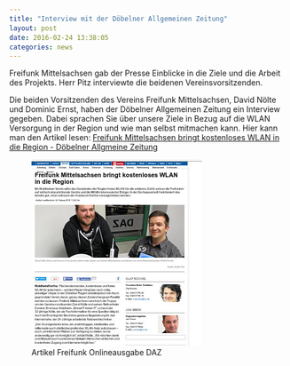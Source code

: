 ```yaml
---
title: "Interview mit der Döbelner Allgemeinen Zeitung"
layout: post
date: 2016-02-24 13:38:05
categories: news
---
```


Freifunk Mittelsachsen gab der Presse Einblicke in die Ziele und die Arbeit des Projekts. Herr Pitz interviewte
die beidenen Vereinsvorsitzenden.


Die beiden Vorsitzenden des Vereins Freifunk Mittelsachsen, David Nölte und Dominic Ernst, haben der Döbelner Allgemeinen Zeitung ein Interview gegeben. Dabei sprachen Sie über unsere Ziele in Bezug auf die WLAN Versorgung in der Region und wie man selbst mitmachen kann.
Hier kann man den Artikel lesen: 
[Freifunk Mittelsachsen bringt kostenloses WLAN in die Region - Döbelner Allgmeine Zeitung](http://www.lvz.de/Region/Doebeln/Freifunk-Mittelsachsen-bringt-kostenloses-WLAN-in-die-Region)

<figure class="figure">
  <img src="/img/news_24.02.2016/screen.jpg" class="img-thumbnail img-responsive">
  <figcaption class="figure-caption">
    Artikel Freifunk Onlineausgabe DAZ
  </figcaption>
</figure>
